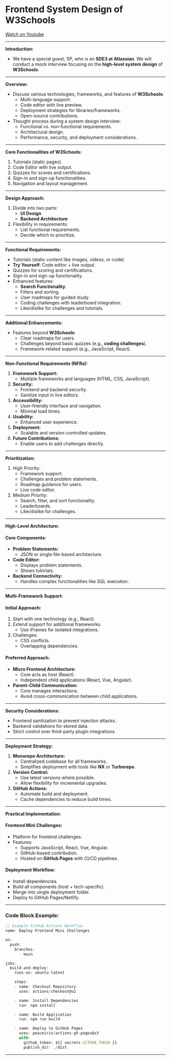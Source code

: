 # Frontend System Design of W3Schools 

[Watch on Youtube](https://www.youtube.com/watch?v=JwxzDXnDBhw)


---


**Introduction:**  
- We have a special guest, SP, who is an **SDE3 at Atlassian**. We will conduct a mock interview focusing on the **high-level system design** of **W3Schools**.

---

**Overview:**
- Discuss various technologies, frameworks, and features of **W3Schools**:
  - Multi-language support.
  - Code editor with live preview.
  - Deployment strategies for libraries/frameworks.
  - Open-source contributions.
- Thought process during a system design interview:
  - Functional vs. non-functional requirements.
  - Architectural design.
  - Performance, security, and deployment considerations.

---

**Core Functionalities of W3Schools:**
1. Tutorials (static pages).
2. Code Editor with live output.
3. Quizzes for scores and certifications.
4. Sign-in and sign-up functionalities.
5. Navigation and layout management.

---

**Design Approach:**
1. Divide into two parts:
   - **UI Design**
   - **Backend Architecture**
2. Flexibility in requirements:
   - List functional requirements.
   - Decide which to prioritize.

---

**Functional Requirements:**
- Tutorials (static content like images, videos, or code).
- **Try Yourself**: Code editor + live output.
- Quizzes for scoring and certifications.
- Sign-in and sign-up functionality.
- Enhanced features:
  - **Search Functionality**.
  - Filters and sorting.
  - User roadmaps for guided study.
  - Coding challenges with leaderboard integration.
  - Like/dislike for challenges and tutorials.

---

**Additional Enhancements:**
- Features beyond **W3Schools**:
  - Clear roadmaps for users.
  - Challenges beyond basic quizzes (e.g., **coding challenges**).
  - Framework-related support (e.g., JavaScript, React).

---

**Non-Functional Requirements (NFRs):**
1. **Framework Support:**
   - Multiple frameworks and languages (HTML, CSS, JavaScript).
2. **Security:**
   - Frontend and backend security.
   - Sanitize input in live editors.
3. **Accessibility:**
   - User-friendly interface and navigation.
   - Minimal load times.
4. **Usability:**
   - Enhanced user experience.
5. **Deployment:**
   - Scalable and version-controlled updates.
6. **Future Contributions:**
   - Enable users to add challenges directly.

---

**Prioritization:**
1. High Priority:
   - Framework support.
   - Challenges and problem statements.
   - Roadmap guidance for users.
   - Live code editor.
2. Medium Priority:
   - Search, filter, and sort functionality.
   - Leaderboards.
   - Like/dislike for challenges.

---

**High-Level Architecture:**
#### Core Components:
- **Problem Statements:**
  - JSON or single file-based architecture.
- **Code Editor:**
  - Displays problem statements.
  - Shows tutorials.
- **Backend Connectivity:**
  - Handles complex functionalities like SQL execution.

---

**Multi-Framework Support:**
#### Initial Approach:
1. Start with one technology (e.g., React).
2. Extend support for additional frameworks.
   - Use iFrames for isolated integrations.
3. Challenges:
   - CSS conflicts.
   - Overlapping dependencies.

#### Preferred Approach:
- **Micro Frontend Architecture:**
  - Core acts as host (React).
  - Independent child applications (React, Vue, Angular).
- **Parent-Child Communication:**
  - Core manages interactions.
  - Avoid cross-communication between child applications.

---

**Security Considerations:**
- Frontend sanitization to prevent injection attacks.
- Backend validations for stored data.
- Strict control over third-party plugin integrations.

---

**Deployment Strategy:**
1. **Monorepo Architecture:**
   - Centralized codebase for all frameworks.
   - Simplifies deployment with tools like **NX** or **Turborepo**.
2. **Version Control:**
   - Use latest versions where possible.
   - Allow flexibility for incremental upgrades.
3. **GitHub Actions:**
   - Automate build and deployment.
   - Cache dependencies to reduce build times.

---

**Practical Implementation:**
#### Frontend Mini Challenges:
- Platform for frontend challenges.
- Features:
  - Supports JavaScript, React, Vue, Angular.
  - GitHub-based contribution.
  - Hosted on **GitHub Pages** with CI/CD pipelines.
#### Deployment Workflow:
- Install dependencies.
- Build all components (host + tech-specific).
- Merge into single deployment folder.
- Deploy to GitHub Pages/Netlify.

---

### **Code Block Example:**
```javascript
// Example GitHub Actions Workflow
name: Deploy Frontend Mini Challenges

on:
  push:
    branches:
      - main

jobs:
  build-and-deploy:
    runs-on: ubuntu-latest

    steps:
    - name: Checkout Repository
      uses: actions/checkout@v2

    - name: Install Dependencies
      run: npm install

    - name: Build Application
      run: npm run build

    - name: Deploy to GitHub Pages
      uses: peaceiris/actions-gh-pages@v3
      with:
        github_token: ${{ secrets.GITHUB_TOKEN }}
        publish_dir: ./dist
```

---
